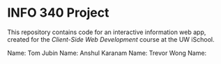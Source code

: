# INFO 340 Project

This repository contains code for an interactive information web app, created for the _Client-Side Web Development_ course at the UW iSchool.

Name: Tom Jubin
Name: Anshul Karanam
Name: Trevor Wong
Name:

